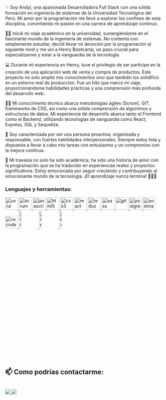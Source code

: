 ✨ Soy Andyi, una apasionada Desarrolladora Full Stack con una sólida formación en ingeniería de sistemas de la Universidad Tecnológica del Perú. Mi amor por la programación me llevó a explorar los confines de esta disciplina, convirtiendo mi pasión en una carrera de aprendizaje continuo.

👩‍🎓 Inicié mi viaje académico en la universidad, sumergiéndome en el fascinante mundo de la ingeniería de sistemas. No contenta con simplemente estudiar, decidí llevar mi devoción por la programación al siguiente nivel y me uní a Henry Bootcamp, un paso crucial para especializarme y estar a la vanguardia de la tecnología.

💻 Durante mi experiencia en Henry, tuve el privilegio de ser partícipe en la creación de una aplicación web de venta y compra de productos. Este proyecto no solo amplió mis conocimientos sino que también los solidificó en un entorno real de producción. Fue un hito que marcó mi viaje, proporcionándome habilidades prácticas y una comprensión más profunda del desarrollo web.

👩‍💻 Mi conocimiento técnico abarca metodologías ágiles (Scrum), GIT, frameworks de CSS, así como una sólida comprensión de algoritmos y estructuras de datos. Mi experiencia de desarrollo abarca tanto el Frontend como el Backend, utilizando tecnologías de vanguardia como React, Express, SQL y Sequelize.

🙋 Soy caracterizada por ser una persona proactiva, organizada y responsable, con fuertes habilidades interpersonales. Siempre estoy lista y dispuesta a llevar a cabo mis tareas con entusiasmo y un compromiso con la mejora continua.

🙌 Mi travesía no solo ha sido académica; ha sido una historia de amor con la programación que se ha traducido en experiencias reales y proyectos significativos. Estoy emocionada por seguir creciendo y contribuyendo al emocionante mundo de la tecnología. ¡El aprendizaje nunca termina! 👩‍💻🚀

<h3 align="left">Lenguajes y herramientas:</h3>

<p align="left">  
<a href="https://www.wildcodeschool.com/es-ES/blog/que-es-ux-ui-diseno-interfaz-usuario-experiencia" target="_blank"> <img src="https://img.icons8.com/external-filled-outline-lima-studio/64/000000/external-ui-user-experience-filled-outline-lima-studio.png"  alt="ux/ui" width="40" height="40"/> </a>
<a href="https://www.scrum.org/resources/blog/que-es-scrum" target="_blank"> <img src="https://img.icons8.com/external-flaticons-flat-flat-icons/64/000000/external-scrum-agile-flaticons-flat-flat-icons-2.png" alt="scrum" width="40" height="40"/> </a>
<a href="https://developer.mozilla.org/en-US/docs/Web/JavaScript" target="_blank"><img src="https://upload.wikimedia.org/wikipedia/commons/thumb/9/99/Unofficial_JavaScript_logo_2.svg/1024px-Unofficial_JavaScript_logo_2.svg.png" alt="javascript" width="40" height="40"/> </a> 
<a href="https://www.w3.org/html/" target="_blank"><img src="https://upload.wikimedia.org/wikipedia/commons/thumb/3/38/HTML5_Badge.svg/600px-HTML5_Badge.svg.png" alt="html5" width="40" height="40"/> </a>
<a href="https://www.w3schools.com/css/" target="_blank"> <img src="https://cdn4.iconfinder.com/data/icons/social-media-logos-6/512/121-css3-512.png" alt="css3" width="40" height="40"/> </a>
<a href="https://reactjs.org/" target="_blank"> <img src="https://seeklogo.com/images/R/react-logo-7B3CE81517-seeklogo.com.png" alt="react" width="40" height="40"/> </a>
<a href="https://redux.js.org" target="_blank"> <img src="https://seeklogo.com/images/R/redux-logo-9CA6836C12-seeklogo.com.png" alt="redux" width="40" height="40"/> </a>
<a href="https://sass-lang.com" target="_blank"> <img src="https://upload.wikimedia.org/wikipedia/commons/thumb/9/96/Sass_Logo_Color.svg/1280px-Sass_Logo_Color.svg.png" alt="sass" width="40" height="40"/> </a>
<a href="https://git-scm.com/" target="_blank"> <img src="https://www.vectorlogo.zone/logos/git-scm/git-scm-icon.svg" alt="git" width="40" height="40"/> </a>
<a href="https://www.postgresql.org" target="_blank"> <img src="https://upload.wikimedia.org/wikipedia/commons/thumb/2/29/Postgresql_elephant.svg/1200px-Postgresql_elephant.svg.png" alt="postgresql" width="40" height="40"/> </a>  
<a href="https://postman.com" target="_blank"> <img src="https://www.vectorlogo.zone/logos/getpostman/getpostman-icon.svg" alt="postman" width="40" height="40"/> </a>
<a href="https://code.visualstudio.com" target="_blank"> <img src="https://img.icons8.com/fluency/48/000000/visual-studio-code-2019.png" alt="vscode" width="40" height="40"/> </a>
<a href="https://nodejs.org" target="_blank"> <img src="https://cdn.pixabay.com/photo/2015/04/23/17/41/node-js-736399_960_720.png" alt="nodejs" width="12%"/> </a>
<a href="https://sequelize.org" target="_blank"> <img src="https://www.vectorlogo.zone/logos/sequelizejs/sequelizejs-ar21.svg" alt="sequelize" width="12%"/> </a>
<a href="https://expressjs.com" target="_blank"> <img src="https://i.cloudup.com/zfY6lL7eFa-3000x3000.png" alt="express" width="12%"/> </a> 

## 📫 Como podrías contactarme: 
</br>
<a href="mailto:andyicasillas25@gmail.com" target="_blank">
<img src="https://img.icons8.com/color/48/000000/gmail-new.png"/> 
</a>
<a href="https://www.linkedin.com/in/andyi-casillas-carrasco/" target="_blank"> 
<img src="https://img.icons8.com/color/48/000000/linkedin.png"/>
</a>
